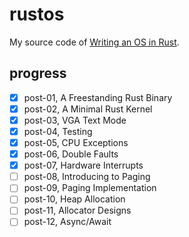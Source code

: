 # rustos

My source code of [Writing an OS in Rust](https://os.phil-opp.com).

## progress

- [x] post-01, A Freestanding Rust Binary
- [x] post-02, A Minimal Rust Kernel
- [x] post-03, VGA Text Mode
- [x] post-04, Testing
- [x] post-05, CPU Exceptions
- [x] post-06, Double Faults
- [x] post-07, Hardware Interrupts
- [ ] post-08, Introducing to Paging
- [ ] post-09, Paging Implementation
- [ ] post-10, Heap Allocation
- [ ] post-11, Allocator Designs
- [ ] post-12, Async/Await
